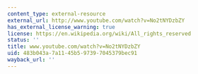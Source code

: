 ```yaml
---
content_type: external-resource
external_url: http://www.youtube.com/watch?v=No2tNYDzbZY
has_external_license_warning: true
license: https://en.wikipedia.org/wiki/All_rights_reserved
status: ''
title: www.youtube.com/watch?v=No2tNYDzbZY
uid: 483b043a-7a11-45b5-9739-7045379bec91
wayback_url: ''
---
```

